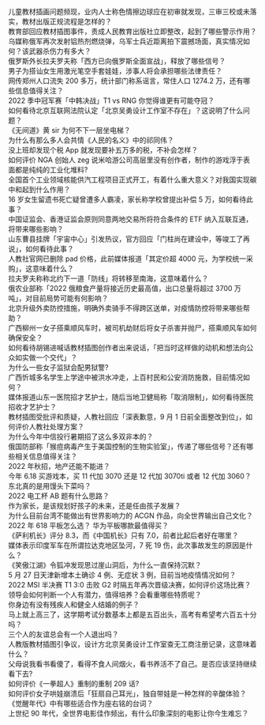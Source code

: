 儿童教材插画问题频现，业内人士称色情擦边球应在初审就发现，三审三校或未落实，教材出版正规流程是怎样的？  
教育部回应教材插图事件，责成人民教育出版社立即整改，起到了哪些警示作用？  
乌媒称俄军再次发射铝热剂燃烧弹，乌军士兵近距离拍下震撼场面，真实情况如何？该武器杀伤力有多大？  
俄罗斯外长拉夫罗夫称「西方已向俄罗斯全面宣战」，释放了哪些信号？  
男子为搭讪女生用激光笔空手套娃娃，涉事人将会承担哪些法律责任？  
网传郑州人口流失 200 多万，统计部门称系谣言，常住人口 1274.2 万，还有哪些信息值得关注？  
2022 季中冠军赛「中韩决战」T1 vs RNG 你觉得谁更有可能夺冠？  
如何看待北京互联网法院认定「北京吴勇设计工作室不存在」？这说明了什么问题？  
《无间道》黄 sir 为何不下一层坐电梯？  
为什么有那么多人会共情《人民的名义》中的祁同伟？  
没上班却发现个税 App 就发现要补五万多的税，不补会怎样？  
如何评价 NGA 创始人 zeg 说米哈游公司高层里没有创作者，制作的游戏浮于表面都是纯纯的工业化堆料?  
全国首个工业领域核能供汽工程项目正式开工，有着什么重大意义？对我国实现碳中和起到什么作用？  
16 岁女生留遗书死亡疑曾遭多人霸凌，家长称学校曾提出补偿 5 万，如何看待此事？  
中国证监会、香港证监会原则同意两地交易所将符合条件的 ETF 纳入互联互通，将带来哪些影响？  
山东曹县挂牌「宇宙中心」引发热议，官方回应「门柱尚在建设中，等竣工了再说」，如何看待此事？  
人教社官网已删除 pad 价格，此前媒体报道「其定价超 4000 元，为学校统一采购」，这意味着什么？  
拉夫罗夫称称北约下一道「防线」将转移至南海，这意味着什么？  
俄农业部称「2022 俄粮食产量将接近历史最高值，出口总量将超过 3700 万吨」，对目前局势可能有何影响？  
北京升级外卖防控措施，明确外卖骑手不得跨区送单，对疫情防控将带来哪些帮助？  
广西柳州一女子搭乘顺风车时，被司机劫财后将女子杀害并抛尸，搭乘顺风车如何确保安全？  
如何看待胡锡进喊话教材插图创作者出来说话，「把当时这样做的动机和想法向公众如实做一个交代」？  
为什么一些女子监狱会配男狱警?  
广西忻城多名学生上学途中被洪水冲走，上百村民和公安消防施救，目前情况如何？  
媒体报道山东一医院招才艺护士，随后当地卫健局称「取消限制」，如何看待医院招收才艺护士？  
教材插图受批评和质疑，人教社回应「深表歉意，9 月 1 日前全面整改到位」，如何评价人教社处理方案？  
为什么今年中信投行暑期招了这么多双非本的？  
俄国防部称「猴痘病毒产生于美国控制的生物实验室」，传递了哪些信号？还有哪些相关信息值得关注？  
2022 年秋招，地产还能不能进？  
今年 6.18 买游戏本，买 11 代加 3070 还是 12 代加 3070ti 或者 12 代加 3060？  
东北真的是用馒头下菜吗？  
2022 电工杯 AB 题有什么思路？  
作为家长，是该规划好孩子的未来，还是任由孩子发展？  
为什么目前台湾不能做出有世界影响力的 ACGN 作品，向全世界输出自己文化？  
2022 年 618 平板怎么选？ 华为平板哪款最值得买？  
《萨利机长》评分 8.3，而《中国机长》只有 7.0，前者比起后者好在哪里？  
媒体表示印度军车在所谓拉达克地区坠河，7 死 19 伤，此次事故发生的原因是什么？  
《笑傲江湖》令狐冲发现思过崖山洞后，为什么一直保持沉默？  
5 月 27 日天津新增本土确诊 4 例、无症状 3 例，目前当地疫情情况如何？  
2022 MSI 半决赛 T1 3:0 击败 G2 时隔五年再次晋级决赛，如何评价这场比赛？  
领导会如何判断一个人有潜力，值得培养？会看重哪些特质呢？  
你身边有没有残疾人和健全人结婚的例子？  
马上就上高三了，这学期考试分数基本上都是五百出头，高考有希望考六百五十分吗？  
三个人的友谊总会有一个人退出吗？  
人教版教材插图引争议，设计方北京吴勇设计工作室查无工商注册记录，这意味着什么？  
父母说我看书看傻了，看得不食人间烟火，看书养活不了自己。是否应该坚持继续看下去?  
如何评价《一拳超人》重制的重制 209 话?  
如何评价女子哄娃崩溃后「狂扇自己耳光」，独自带娃是一种怎样的辛酸体验？  
《觉醒年代》中有哪些适合作为座右铭的台词？  
上世纪 90 年代，全世界电影佳作频出，有什么印象深刻的电影让你今生难忘？  
